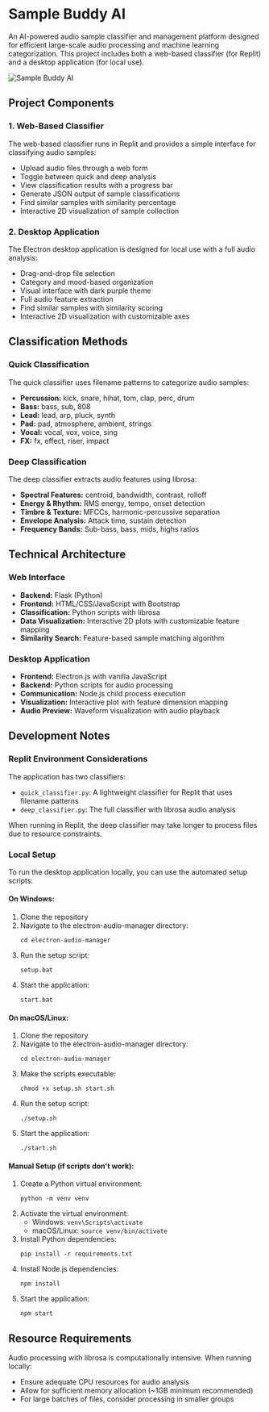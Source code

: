 # Sample Buddy AI

An AI-powered audio sample classifier and management platform designed for efficient large-scale audio processing and machine learning categorization. This project includes both a web-based classifier (for Replit) and a desktop application (for local use).

![Sample Buddy AI](screenshot.png)

## Project Components

### 1. Web-Based Classifier

The web-based classifier runs in Replit and provides a simple interface for classifying audio samples:

- Upload audio files through a web form
- Toggle between quick and deep analysis
- View classification results with a progress bar
- Generate JSON output of sample classifications
- Find similar samples with similarity percentage
- Interactive 2D visualization of sample collection

### 2. Desktop Application

The Electron desktop application is designed for local use with a full audio analysis:

- Drag-and-drop file selection
- Category and mood-based organization
- Visual interface with dark purple theme
- Full audio feature extraction
- Find similar samples with similarity scoring
- Interactive 2D visualization with customizable axes

## Classification Methods

### Quick Classification

The quick classifier uses filename patterns to categorize audio samples:
- **Percussion:** kick, snare, hihat, tom, clap, perc, drum
- **Bass:** bass, sub, 808
- **Lead:** lead, arp, pluck, synth
- **Pad:** pad, atmosphere, ambient, strings
- **Vocal:** vocal, vox, voice, sing
- **FX:** fx, effect, riser, impact

### Deep Classification

The deep classifier extracts audio features using librosa:
- **Spectral Features:** centroid, bandwidth, contrast, rolloff
- **Energy & Rhythm:** RMS energy, tempo, onset detection
- **Timbre & Texture:** MFCCs, harmonic-percussive separation
- **Envelope Analysis:** Attack time, sustain detection
- **Frequency Bands:** Sub-bass, bass, mids, highs ratios

## Technical Architecture

### Web Interface
- **Backend:** Flask (Python)
- **Frontend:** HTML/CSS/JavaScript with Bootstrap
- **Classification:** Python scripts with librosa
- **Data Visualization:** Interactive 2D plots with customizable feature mapping
- **Similarity Search:** Feature-based sample matching algorithm

### Desktop Application
- **Frontend:** Electron.js with vanilla JavaScript
- **Backend:** Python scripts for audio processing
- **Communication:** Node.js child process execution
- **Visualization:** Interactive plot with feature dimension mapping
- **Audio Preview:** Waveform visualization with audio playback

## Development Notes

### Replit Environment Considerations

The application has two classifiers:
- `quick_classifier.py`: A lightweight classifier for Replit that uses filename patterns
- `deep_classifier.py`: The full classifier with librosa audio analysis

When running in Replit, the deep classifier may take longer to process files due to resource constraints.

### Local Setup

To run the desktop application locally, you can use the automated setup scripts:

#### On Windows:
1. Clone the repository
2. Navigate to the electron-audio-manager directory:
   ```
   cd electron-audio-manager
   ```
3. Run the setup script:
   ```
   setup.bat
   ```
4. Start the application:
   ```
   start.bat
   ```

#### On macOS/Linux:
1. Clone the repository
2. Navigate to the electron-audio-manager directory:
   ```
   cd electron-audio-manager
   ```
3. Make the scripts executable:
   ```
   chmod +x setup.sh start.sh
   ```
4. Run the setup script:
   ```
   ./setup.sh
   ```
5. Start the application:
   ```
   ./start.sh
   ```

#### Manual Setup (if scripts don't work):
1. Create a Python virtual environment:
   ```
   python -m venv venv
   ```
2. Activate the virtual environment:
   - Windows: `venv\Scripts\activate`
   - macOS/Linux: `source venv/bin/activate`
3. Install Python dependencies:
   ```
   pip install -r requirements.txt
   ```
4. Install Node.js dependencies:
   ```
   npm install
   ```
5. Start the application:
   ```
   npm start
   ```

## Resource Requirements

Audio processing with librosa is computationally intensive. When running locally:
- Ensure adequate CPU resources for audio analysis
- Allow for sufficient memory allocation (~1GB minimum recommended)
- For large batches of files, consider processing in smaller groups